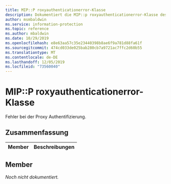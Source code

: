 ```yaml
---
title: MIP::P roxyauthenticationerror-Klasse
description: Dokumentiert die MIP::p roxyauthenticationerror-Klasse des MIP-SDK (Microsoft Information Protection).
author: msmbaldwin
ms.service: information-protection
ms.topic: reference
ms.author: mbaldwin
ms.date: 10/29/2019
ms.openlocfilehash: e8e63aa57c35e23440398b8ae6f9a781d88fa61f
ms.sourcegitcommit: 474cd033de025bab280cb7a9721ac7ffc2d60b55
ms.translationtype: MT
ms.contentlocale: de-DE
ms.lasthandoff: 12/05/2019
ms.locfileid: "73560040"
---
```

# <a name="class-mipproxyauthenticationerror"></a>MIP::P roxyauthenticationerror-Klasse 
Fehler bei der Proxy Authentifizierung.
  
## <a name="summary"></a>Zusammenfassung
 Member                        | Beschreibungen                                
--------------------------------|---------------------------------------------
  
## <a name="members"></a>Member
_Noch nicht dokumentiert._
